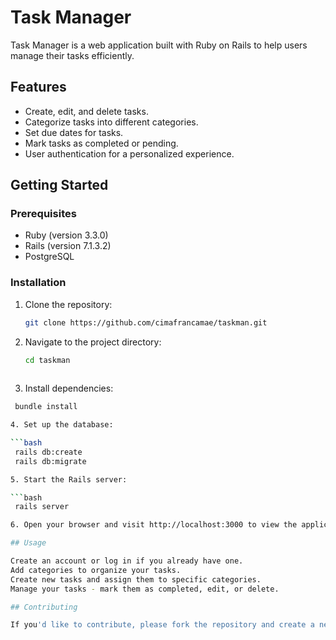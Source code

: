 # Task Manager

Task Manager is a web application built with Ruby on Rails to help users manage their tasks efficiently.

## Features

- Create, edit, and delete tasks.
- Categorize tasks into different categories.
- Set due dates for tasks.
- Mark tasks as completed or pending.
- User authentication for a personalized experience.

## Getting Started

### Prerequisites

- Ruby (version 3.3.0)
- Rails (version 7.1.3.2)
- PostgreSQL

### Installation

1. Clone the repository:

   ```bash
   git clone https://github.com/cimafrancamae/taskman.git

2. Navigate to the project directory:

   ```bash
   cd taskman
  
3. Install dependencies:

  ```bash
   bundle install

4. Set up the database:

  ```bash
   rails db:create
   rails db:migrate

5. Start the Rails server:

  ```bash
   rails server

6. Open your browser and visit http://localhost:3000 to view the application.

## Usage

Create an account or log in if you already have one.
Add categories to organize your tasks.
Create new tasks and assign them to specific categories.
Manage your tasks - mark them as completed, edit, or delete.

## Contributing

If you'd like to contribute, please fork the repository and create a new pull request. Issues and feature requests are also welcome!
